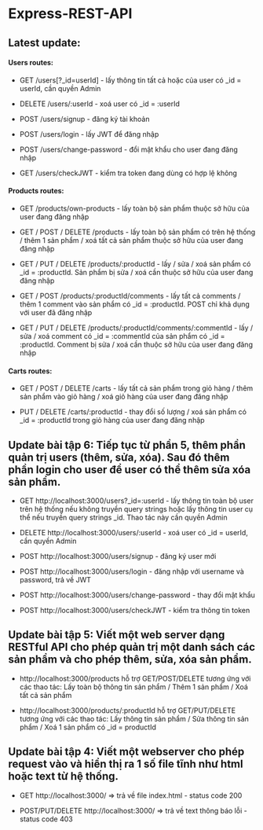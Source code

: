 # Express-REST-API

## Latest update:

#### Users routes:

- GET /users[?_id=userId] - lấy thông tin tất cả hoặc của user có \_id = userId, cần quyền Admin

- DELETE /users/:userId - xoá user có \_id = :userId

- POST /users/signup - đăng ký tài khoản

- POST /users/login - lấy JWT để đăng nhập

- POST /users/change-password - đổi mật khẩu cho user đang đăng nhập

- GET /users/checkJWT - kiểm tra token đang dùng có hợp lệ không

#### Products routes:

- GET /products/own-products - lấy toàn bộ sản phẩm thuộc sở hữu của user đang đăng nhập

- GET / POST / DELETE /products - lấy toàn bộ sản phẩm có trên hệ thống / thêm 1 sản phẩm / xoá tất cả sản phẩm thuộc sở hữu của user đang đăng nhập

- GET / PUT / DELETE /products/:productId - lấy / sửa / xoá sản phẩm có \_id = :productId. Sản phẩm bị sửa / xoá cần thuộc sở hữu của user đang đăng nhập

- GET / POST /products/:productId/comments - lấy tất cả comments / thêm 1 comment vào sản phẩm có \_id = :productId. POST chỉ khả dụng với user đã đăng nhập

- GET / PUT / DELETE /products/:productId/comments/:commentId - lấy / sửa / xoá comment có \_id = :commentId của sản phẩm có \_id = :productId. Comment bị sửa / xoá cần thuộc sở hữu của user đang đăng nhập

#### Carts routes:

- GET / POST / DELETE /carts - lấy tất cả sản phẩm trong giỏ hàng / thêm sản phẩm vào giỏ hàng / xoá giỏ hàng của user đang đăng nhập

- PUT / DELETE /carts/:productId - thay đổi số lượng / xoá sản phẩm có \_id = :productId trong giỏ hàng của user đang đăng nhập

## Update bài tập 6: Tiếp tục từ phần 5, thêm phần quản trị users (thêm, sửa, xóa). Sau đó thêm phần login cho user để user có thể thêm sửa xóa sản phẩm.

- GET http://localhost:3000/users?\_id=:userId - lấy thông tin toàn bộ user trên hệ thống nếu không truyền query strings hoặc lấy thông tin user cụ thể nếu truyền query strings \_id. Thao tác này cần quyền Admin

- DELETE http://localhost:3000/users/:userId - xoá user có \_id = userId, cần quyền Admin

- POST http://localhost:3000/users/signup - đăng ký user mới

- POST http://localhost:3000/users/login - đăng nhập với username và password, trả về JWT

- POST http://localhost:3000/users/change-password - thay đổi mật khẩu

- POST http://localhost:3000/users/checkJWT - kiểm tra thông tin token

## Update bài tập 5: Viết một web server dạng RESTful API cho phép quản trị một danh sách các sản phẩm và cho phép thêm, sửa, xóa sản phẩm.

- http://localhost:3000/products hỗ trợ GET/POST/DELETE tương ứng với các thao tác: Lấy toàn bộ thông tin sản phẩm / Thêm 1 sản phẩm / Xoá tất cả sản phẩm

- http://localhost:3000/products/:productId hỗ trợ GET/PUT/DELETE tương ứng với các thao tác: Lấy thông tin sản phẩm / Sửa thông tin sản phẩm / Xoá 1 sản phẩm có \_id = productId

## Update bài tập 4: Viết một webserver cho phép request vào và hiển thị ra 1 số file tĩnh như html hoặc text từ hệ thống.

- GET http://localhost:3000/ => trả về file index.html - status code 200

- POST/PUT/DELETE http://localhost:3000/ => trả về text thông báo lỗi - status code 403
